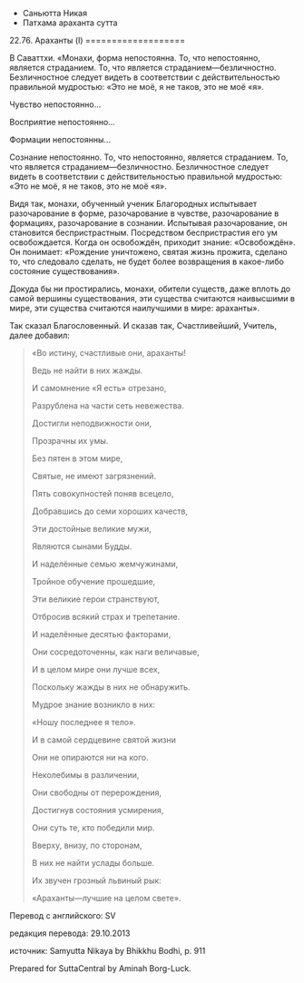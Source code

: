









* Саньютта Никая
* Патхама араханта сутта


22\.76\. Араханты \(I\)
\=\=\=\=\=\=\=\=\=\=\=\=\=\=\=\=\=\=\=



В Саваттхи\. «Монахи, форма непостоянна\. То, что непостоянно, является страданием\. То, что является страданием—безличностно\. Безличностное следует видеть в соответствии с действительностью правильной мудростью: «Это не моё, я не таков, это не моё «я»\.


Чувство непостоянно…


Восприятие непостоянно…


Формации непостоянны…


Сознание непостоянно\. То, что непостоянно, является страданием\. То, что является страданием—безличностно\. Безличностное следует видеть в соответствии с действительностью правильной мудростью: «Это не моё, я не таков, это не моё «я»\.


Видя так, монахи, обученный ученик Благородных испытывает разочарование в форме, разочарование в чувстве, разочарование в формациях, разочарование в сознании\. Испытывая разочарование, он становится беспристрастным\. Посредством беспристрастия его ум освобождается\. Когда он освобождён, приходит знание: «Освобождён»\. Он понимает: «Рождение уничтожено, святая жизнь прожита, сделано то, что следовало сделать, не будет более возвращения в какое\-либо состояние существования»\.


Докуда бы ни простирались, монахи, обители существ, даже вплоть до самой вершины существования, эти существа считаются наивысшими в мире, эти существа считаются наилучшими в мире: араханты»\.


Так сказал Благословенный\. И сказав так, Счастливейший, Учитель, далее добавил:



> «Во истину, счастливые они, араханты\!  
> 
> Ведь не найти в них жажды\.  
> 
> И самомнение «Я есть» отрезано,  
> 
> Разрублена на части сеть невежества\.  
> 
>   
> 
> Достигли неподвижности они,  
> 
> Прозрачны их умы\.  
> 
> Без пятен в этом мире,  
> 
> Святые, не имеют загрязнений\.  
> 
>   
> 
> Пять совокупностей поняв всецело,  
> 
> Добравшись до семи хороших качеств,  
> 
> Эти достойные великие мужи,  
> 
> Являются сынами Будды\.  
> 
>   
> 
> И наделённые семью жемчужинами,  
> 
> Тройное обучение прошедшие,  
> 
> Эти великие герои странствуют,  
> 
> Отбросив всякий страх и трепетание\.  
> 
>   
> 
> И наделённые десятью факторами,  
> 
> Они сосредоточенны, как наги величавые,  
> 
> И в целом мире они лучше всех,  
> 
> Поскольку жажды в них не обнаружить\.  
> 
>   
> 
> Мудрое знание возникло в них:  
> 
> «Ношу последнее я тело»\.  
> 
> И в самой сердцевине святой жизни  
> 
> Они не опираются ни на кого\.  
> 
>   
> 
> Неколебимы в различении,  
> 
> Они свободны от перерождения,  
> 
> Достигнув состояния усмирения,  
> 
> Они суть те, кто победили мир\.  
> 
>   
> 
> Вверху, внизу, по сторонам,  
> 
> В них не найти услады больше\.  
> 
> Их звучен грозный львиный рык:  
> 
> «Араханты—лучшие на целом свете»\.



Перевод с английского: SV


редакция перевода: 29\.10\.2013


источник: Samyutta Nikaya by Bhikkhu Bodhi, p\. 911


Prepared for SuttaCentral by Aminah Borg\-Luck\.






